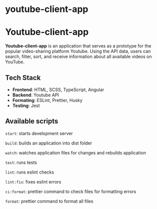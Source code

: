 # youtube-client-app

# Youtube-client-app

**Youtube-client-app** is an application that serves as a prototype for the popular video-sharing platform Youtube. Using the API data, users can search, filter, sort, and receive information about all available videos on YouTube.

## Tech Stack
- **Frontend**: HTML, SCSS, TypeScript, Angular
- **Backend**: Youtube API
- **Formating**: ESLint, Prettier, Husky
- **Testing**: Jest

## Available scripts
`start`: starts development server

`build`: builds an application into dist folder

`watch`: watches application files for changes and rebuilds application

`test`: runs tests

`lint`: runs eslint checks

`lint:fix`: fixes eslint errors

`ci:format`: prettier command to check files for formatting errors

`format`: prettier command to format all files